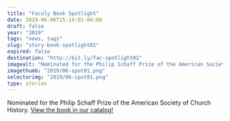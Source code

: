 ```yaml
---
title: "Faculy Book Spotlight"
date: 2019-06-06T15:14:01-04:00
draft: false
year: "2019"
tags: "news, tags"
slug: "story-book-spotlight01"
expired: false
destination: "http://bit.ly/fac-spotlight01"
imagealt: "Nominated for the Philip Schaff Prize of the American Society of Church History!"
imagethumb: "2019/06-spot01.png"
selectorimg: "2019/06-spot01.png"
type: stories
---
```


Nominated for the Philip Schaff Prize of the American Society of Church History. <a href="http://bit.ly/fac-spotlight01">View the book in our catalog!</a>